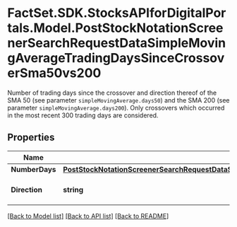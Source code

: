 # FactSet.SDK.StocksAPIforDigitalPortals.Model.PostStockNotationScreenerSearchRequestDataSimpleMovingAverageTradingDaysSinceCrossoverSma50vs200
Number of trading days since the crossover and direction thereof of the SMA 50 (see parameter `simpleMovingAverage.days50`) and the SMA 200 (see parameter `simpleMovingAverage.days200`). Only crossovers which occurred in the most recent 300 trading days are considered.

## Properties

Name | Type | Description | Notes
------------ | ------------- | ------------- | -------------
**NumberDays** | [**PostStockNotationScreenerSearchRequestDataSimpleMovingAverageTradingDaysSinceCrossoverSma50vs200NumberDays**](PostStockNotationScreenerSearchRequestDataSimpleMovingAverageTradingDaysSinceCrossoverSma50vs200NumberDays.md) |  | 
**Direction** | **string** | Direction of the crossing. | [optional] [default to DirectionEnum.Up]

[[Back to Model list]](../README.md#documentation-for-models) [[Back to API list]](../README.md#documentation-for-api-endpoints) [[Back to README]](../README.md)

